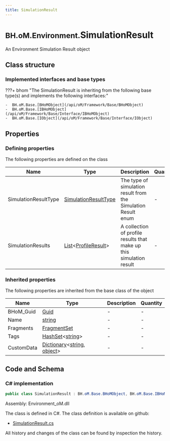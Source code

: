 ```yaml
---
title: SimulationResult
---
```


# <small>BH.oM.Environment.</small>**SimulationResult**

An Environment Simulation Result object

## Class structure

### Implemented interfaces and base types

???+ bhom "The SimulationResult is inheriting from the following base type(s) and implements the following interfaces:"

    -  BH.oM.Base.[BHoMObject](/api/oM/Framework/Base/BHoMObject)
    -  BH.oM.Base.[IBHoMObject](/api/oM/Framework/Base/Interface/IBHoMObject)
    -  BH.oM.Base.[IObject](/api/oM/Framework/Base/Interface/IObject)


## Properties



### Defining properties

The following properties are defined on the class

| Name             | Type             | Description      | Quantity         |
|------------------|------------------|------------------|------------------|
| SimulationResultType | [SimulationResultType](/api/oM/Analytical/Environment/Results/Enums/SimulationResultType) | The type of simulation result from the Simulation Result enum | - |
| SimulationResults | [List](https://learn.microsoft.com/en-us/dotnet/api/System.Collections.Generic.List-1?view=netstandard-2.0)&lt;[ProfileResult](/api/oM/Analytical/Environment/Results/ProfileResult)&gt; | A collection of profile results that make up this simulation result | - |


### Inherited properties
The following properties are inherited from the base class of the object

| Name             | Type             | Description      | Quantity         |
|------------------|------------------|------------------|------------------|
| BHoM_Guid | [Guid](https://learn.microsoft.com/en-us/dotnet/api/System.Guid?view=netstandard-2.0) | - | - |
| Name | [string](https://learn.microsoft.com/en-us/dotnet/api/System.String?view=netstandard-2.0) | - | - |
| Fragments | [FragmentSet](/api/oM/Framework/Base/FragmentSet) | - | - |
| Tags | [HashSet](https://learn.microsoft.com/en-us/dotnet/api/System.Collections.Generic.HashSet-1?view=netstandard-2.0)&lt;[string](https://learn.microsoft.com/en-us/dotnet/api/System.String?view=netstandard-2.0)&gt; | - | - |
| CustomData | [Dictionary](https://learn.microsoft.com/en-us/dotnet/api/System.Collections.Generic.Dictionary-2?view=netstandard-2.0)&lt;[string](https://learn.microsoft.com/en-us/dotnet/api/System.String?view=netstandard-2.0), [object](https://learn.microsoft.com/en-us/dotnet/api/System.Object?view=netstandard-2.0)&gt; | - | - |


## Code and Schema

### C# implementation

``` C# title="C#"
public class SimulationResult : BH.oM.Base.BHoMObject, BH.oM.Base.IBHoMObject, BH.oM.Base.IObject
```

Assembly: Environment_oM.dll

The class is defined in C#. The class definition is available on github:

- [SimulationResult.cs](https://github.com/BHoM/BHoM/blob/develop/Environment_oM/Results\SimulationResult.cs)

All history and changes of the class can be found by inspection the history.
